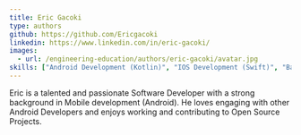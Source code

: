```yaml
---
title: Eric Gacoki
type: authors
github: https://github.com/Ericgacoki
linkedin: https://www.linkedin.com/in/eric-gacoki/
images:
  - url: /engineering-education/authors/eric-gacoki/avatar.jpg
skills: ["Android Development (Kotlin)", "IOS Development (Swift)", "Backend Development (Node.js)"]
---
```

Eric is a talented and passionate Software Developer with a strong background in Mobile development (Android). He loves engaging with other Android Developers and enjoys working and contributing to Open Source Projects.

